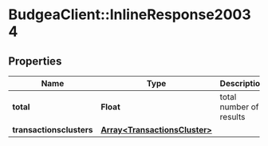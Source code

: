 # BudgeaClient::InlineResponse20034

## Properties
Name | Type | Description | Notes
------------ | ------------- | ------------- | -------------
**total** | **Float** | total number of results | [optional] 
**transactionsclusters** | [**Array&lt;TransactionsCluster&gt;**](TransactionsCluster.md) |  | 


